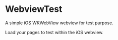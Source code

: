 # WebviewTest
A simple iOS WKWebView webview for test purpose.

Load your pages to test within the iOS webview.
